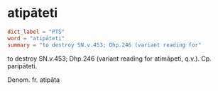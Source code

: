 # atipāteti

``` toml
dict_label = "PTS"
word = "atipāteti"
summary = "to destroy SN.v.453; Dhp.246 (variant reading for"
```

to destroy SN.v.453; Dhp.246 (variant reading for atimāpeti, q.v.). Cp. paripāteti.

Denom. fr. atipāta

